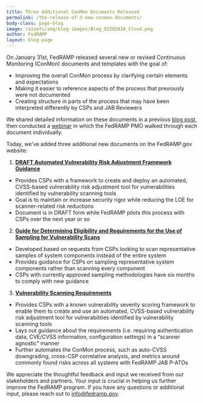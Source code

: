 ```yaml
---
title: Three Additional ConMon Documents Released
permalink: /the-release-of-3-new-conmon-documents/
body-class: page-blog
image: /assets/img/blog-images/Blog_03202018_Cloud.png
author: FedRAMP
layout: blog-page
---
```

On January 31st, FedRAMP released several new or revised Continuous Monitoring (ConMon) documents and templates with the goal of:
* Improving the overall ConMon process by clarifying certain elements and expectations
* Making it easier to reference aspects of the process that previously were not documented
* Creating structure in parts of the process that may have been interpreted differently by CSPs and JAB Reviewers

We shared detailed information on these documents in a previous <a href="https://www.fedramp.gov/new-conmon-documents-available/">blog post</a>, then conducted a <a href="https://www.youtube.com/watch?v=CNGKskdv1DY&feature=youtu.be/">webinar</a> in which the FedRAMP PMO walked through each document individually.

Today, we’ve added three additional new documents on the FedRAMP.gov website: 
1. **[DRAFT Automated Vulnerability Risk Adjustment Framework Guidance](https://www.fedramp.gov/assets/resources/documents/CSP_Automated_Vulnerability_Risk_Adjustment_Framework.pdf)**
- Provides CSPs with a framework to create and deploy an automated, CVSS-based vulnerability risk adjustment tool for vulnerabilities identified by vulnerability scanning tools
- Goal is to maintain or increase security rigor while reducing the LOE for scanner-related risk reductions
- Document is in DRAFT form while FedRAMP pilots this process with CSPs over the next year or so 

2.  **[Guide for Determining Eligibility and Requirements for the Use of Sampling for Vulnerability Scans](https://www.fedramp.gov/assets/resources/documents/CSP_Vulnerability_Scan_Requirements_Using_Sampling.pdf)**
- Developed based on requests from CSPs looking to scan representative samples of system components instead of the entire system
- Provides guidance for CSPs on sampling representative system components rather than scanning every component
- CSPs with currently approved sampling methodologies have six months to comply with new guidance

3.  **[Vulnerability Scanning Requirements](https://www.fedramp.gov/assets/resources/documents/CSP_Vulnerability_Scanning_Requirements.pdf)**
- Provides CSPs with a known vulnerability severity scoring framework to enable them to create and use an automated, CVSS-based vulnerability risk adjustment tool for vulnerabilities identified by vulnerability scanning tools
- Lays out guidance about the requirements (i.e. requiring authentication data, CVE/CVSS information, configuration settings) in a “scanner agnostic” manner
- Further automates the ConMon process, such as auto-CVSS downgrading, cross-CSP correlative analysis, and metrics around commonly found risks across all systems with FedRAMP JAB P-ATOs

We appreciate the thoughtful feedback and input we received from our stakeholders and partners. Your input is crucial in helping us further improve the FedRAMP program. If you have any questions or additional input, please reach out to info@fedramp.gov.

